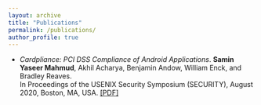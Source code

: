 ```yaml
---
layout: archive
title: "Publications"
permalink: /publications/
author_profile: true
---
```


- *Cardpliance: PCI DSS Compliance of Android Applications*. 
**Samin Yaseer Mahmud**, Akhil Acharya, Benjamin Andow, William Enck, and Bradley Reaves.   
In Proceedings of the USENIX Security Symposium (SECURITY), August 2020, Boston, MA, USA. [\[PDF\]](http://saminmahmud.com/files/papers/cardpliance.pdf)
